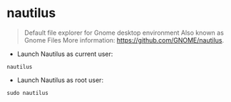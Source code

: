 # nautilus

> Default file explorer for Gnome desktop environment
> Also known as Gnome Files
> More information: <https://github.com/GNOME/nautilus>.

- Launch Nautilus as current user:

`nautilus`

- Launch Nautilus as root user:

`sudo nautilus`
